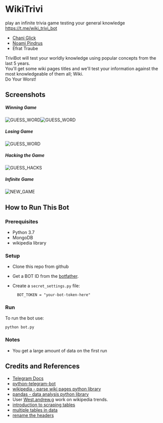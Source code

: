 # WikiTrivi
play an infinite trivia game testing your general knowledge <https://t.me/wiki_trivi_bot>

* [Chani Glick](https://github.com/chanismile)
* [Noami Pindrus](https://github.com/noamip)
* Efrat Traube

TriviBot will test your worldly knowledge using popular concepts from the last 5 years. 
<br />You'll get some wiki pages titles and we'll test your information against the most knowledgeable of them all; Wiki.
<br />Do Your Worst!

## Screenshots

##### Winning Game
![GUESS_WORD](screenshots/win1.png)![GUESS_WORD](screenshots/win2.png)
##### Losing Game
![GUESS_WORD](screenshots/loser_game.png)
##### Hacking the Game
![GUESS_HACKS](screenshots/try_hacking_values.png)
##### Infinite Game
![NEW_GAME](screenshots/infinite.png)

## How to Run This Bot

### Prerequisites
* Python 3.7
* MongoDB
* wikipedia library

### Setup
* Clone this repo from github
* Get a BOT ID from the [botfather](https://telegram.me/BotFather).
* Create a `secret_settings.py` file:

        BOT_TOKEN = "your-bot-token-here"

### Run
To run the bot use:

    python bot.py

### Notes
* You get a large amount of data on the first run 


## Credits and References
* [Telegram Docs](https://core.telegram.org/bots)
* [python-telegram-bot](https://github.com/python-telegram-bot/python-telegram-bot)
* [wikipedia - parse wiki pages python library](https://github.com/goldsmith/Wikipedia)
* [pandas - data analysis python library](https://github.com/pandas-dev/pandas)
* User [West.andrew.g](https://en.wikipedia.org/wiki/User:West.andrew.g) work on wikipedia trends.
* [introduction to scraping tables](https://qxf2.com/blog/web-scraping-using-python/)
* [multiple tables in data](https://www.reddit.com/r/learnpython/comments/6tbrsz/pandas_dataframe_to_csv_attribute_error/)
* [rename the headers](https://chrisalbon.com/python/data_wrangling/pandas_rename_column_headers/)
